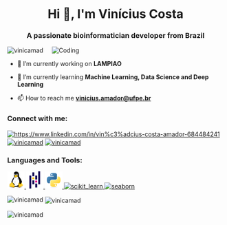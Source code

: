 <h1 align="center">Hi 👋, I'm Vinícius Costa</h1>
<h3 align="center">A passionate bioinformatician developer from Brazil</h3>
<img align="right" alt="Coding" width="400" src="https://miro.medium.com/v2/resize:fit:828/format:webp/1*4fNBO_UDYEVxM0E5T2FyJQ.gif">


<p align="left"> <img src="https://komarev.com/ghpvc/?username=vinicamad&label=Profile%20views&color=0e75b6&style=flat" alt="vinicamad" /> </p>

- 🔭 I’m currently working on **LAMPIAO**

- 🌱 I’m currently learning **Machine Learning, Data Science and Deep Learning**

- 📫 How to reach me **vinicius.amador@ufpe.br**

<h3 align="left">Connect with me:</h3>
<p align="left">
<a href="https://linkedin.com/in/https://www.linkedin.com/in/vin%c3%adcius-costa-amador-684484241" target="blank"><img align="center" src="https://raw.githubusercontent.com/rahuldkjain/github-profile-readme-generator/master/src/images/icons/Social/linked-in-alt.svg" alt="https://www.linkedin.com/in/vin%c3%adcius-costa-amador-684484241" height="30" width="40" /></a>
<a href="https://stackoverflow.com/users/vinicamad" target="blank"><img align="center" src="https://raw.githubusercontent.com/rahuldkjain/github-profile-readme-generator/master/src/images/icons/Social/stack-overflow.svg" alt="vinicamad" height="30" width="40" /></a>
<a href="https://instagram.com/vinicamad" target="blank"><img align="center" src="https://raw.githubusercontent.com/rahuldkjain/github-profile-readme-generator/master/src/images/icons/Social/instagram.svg" alt="vinicamad" height="30" width="40" /></a>
</p>

<h3 align="left">Languages and Tools:</h3>
<p align="left"> <a href="https://www.linux.org/" target="_blank" rel="noreferrer"> <img src="https://raw.githubusercontent.com/devicons/devicon/master/icons/linux/linux-original.svg" alt="linux" width="40" height="40"/> </a> <a href="https://pandas.pydata.org/" target="_blank" rel="noreferrer"> <img src="https://raw.githubusercontent.com/devicons/devicon/2ae2a900d2f041da66e950e4d48052658d850630/icons/pandas/pandas-original.svg" alt="pandas" width="40" height="40"/> </a> <a href="https://www.python.org" target="_blank" rel="noreferrer"> <img src="https://raw.githubusercontent.com/devicons/devicon/master/icons/python/python-original.svg" alt="python" width="40" height="40"/> </a> <a href="https://scikit-learn.org/" target="_blank" rel="noreferrer"> <img src="https://upload.wikimedia.org/wikipedia/commons/0/05/Scikit_learn_logo_small.svg" alt="scikit_learn" width="40" height="40"/> </a> <a href="https://seaborn.pydata.org/" target="_blank" rel="noreferrer"> <img src="https://seaborn.pydata.org/_images/logo-mark-lightbg.svg" alt="seaborn" width="40" height="40"/> </a> </p>

<p><img align="left" src="https://github-readme-stats.vercel.app/api/top-langs?username=vinicamad&show_icons=true&locale=en&layout=compact" alt="vinicamad" /></p>

<p>&nbsp;<img align="center" src="https://github-readme-stats.vercel.app/api?username=vinicamad&show_icons=true&locale=en" alt="vinicamad" /></p>

<p><img align="center" src="https://github-readme-streak-stats.herokuapp.com/?user=vinicamad&" alt="vinicamad" /></p>
